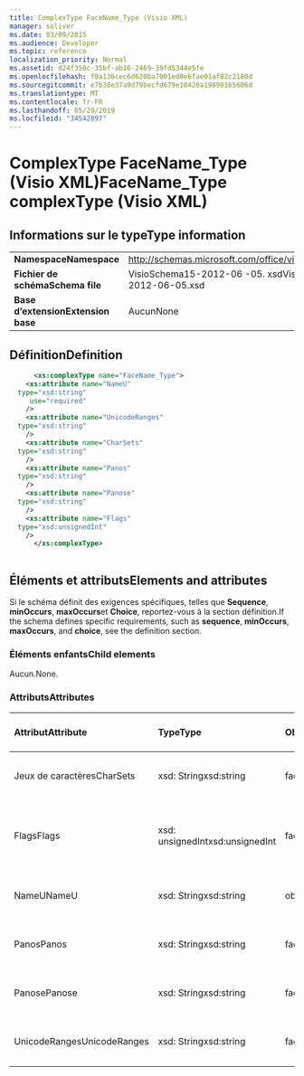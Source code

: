 ```yaml
---
title: ComplexType FaceName_Type (Visio XML)
manager: soliver
ms.date: 03/09/2015
ms.audience: Developer
ms.topic: reference
localization_priority: Normal
ms.assetid: d24f350c-35bf-ab16-2469-39fd5344e5fe
ms.openlocfilehash: f0a136cec6d620ba7001ed0e6fae01af82c2180d
ms.sourcegitcommit: e7b38e37a9d79becfd679e10420a19890165606d
ms.translationtype: MT
ms.contentlocale: fr-FR
ms.lasthandoff: 05/29/2019
ms.locfileid: "34542897"
---
```

# <a name="facenametype-complextype-visio-xml"></a><span data-ttu-id="9b6c1-102">ComplexType FaceName_Type (Visio XML)</span><span class="sxs-lookup"><span data-stu-id="9b6c1-102">FaceName_Type complexType (Visio XML)</span></span>

## <a name="type-information"></a><span data-ttu-id="9b6c1-103">Informations sur le type</span><span class="sxs-lookup"><span data-stu-id="9b6c1-103">Type information</span></span>

|||
|:-----|:-----|
|<span data-ttu-id="9b6c1-104">**Namespace**</span><span class="sxs-lookup"><span data-stu-id="9b6c1-104">**Namespace**</span></span> <br/> |http://schemas.microsoft.com/office/visio/2011/1/core  <br/> |
|<span data-ttu-id="9b6c1-105">**Fichier de schéma**</span><span class="sxs-lookup"><span data-stu-id="9b6c1-105">**Schema file**</span></span> <br/> |<span data-ttu-id="9b6c1-106">VisioSchema15-2012-06 -05. xsd</span><span class="sxs-lookup"><span data-stu-id="9b6c1-106">VisioSchema15-2012-06-05.xsd</span></span>  <br/> |
|<span data-ttu-id="9b6c1-107">**Base d’extension**</span><span class="sxs-lookup"><span data-stu-id="9b6c1-107">**Extension base**</span></span> <br/> |<span data-ttu-id="9b6c1-108">Aucun</span><span class="sxs-lookup"><span data-stu-id="9b6c1-108">None</span></span>  <br/> |
   
## <a name="definition"></a><span data-ttu-id="9b6c1-109">Définition</span><span class="sxs-lookup"><span data-stu-id="9b6c1-109">Definition</span></span>

```XML
      <xs:complexType name="FaceName_Type">
    <xs:attribute name="NameU"
  type="xsd:string"
     use="required"
    />
    <xs:attribute name="UnicodeRanges"
  type="xsd:string"
    />
    <xs:attribute name="CharSets"
  type="xsd:string"
    />
    <xs:attribute name="Panos"
  type="xsd:string"
    />
    <xs:attribute name="Panose"
  type="xsd:string"
    />
    <xs:attribute name="Flags"
  type="xsd:unsignedInt"
    />
      </xs:complexType>
      
```

## <a name="elements-and-attributes"></a><span data-ttu-id="9b6c1-110">Éléments et attributs</span><span class="sxs-lookup"><span data-stu-id="9b6c1-110">Elements and attributes</span></span>

<span data-ttu-id="9b6c1-111">Si le schéma définit des exigences spécifiques, telles que **Sequence**, **minOccurs**, **maxOccurs**et **Choice**, reportez-vous à la section définition.</span><span class="sxs-lookup"><span data-stu-id="9b6c1-111">If the schema defines specific requirements, such as **sequence**, **minOccurs**, **maxOccurs**, and **choice**, see the definition section.</span></span> 
  
### <a name="child-elements"></a><span data-ttu-id="9b6c1-112">Éléments enfants</span><span class="sxs-lookup"><span data-stu-id="9b6c1-112">Child elements</span></span>

<span data-ttu-id="9b6c1-113">Aucun.</span><span class="sxs-lookup"><span data-stu-id="9b6c1-113">None.</span></span>
  
### <a name="attributes"></a><span data-ttu-id="9b6c1-114">Attributs</span><span class="sxs-lookup"><span data-stu-id="9b6c1-114">Attributes</span></span>

|<span data-ttu-id="9b6c1-115">**Attribut**</span><span class="sxs-lookup"><span data-stu-id="9b6c1-115">**Attribute**</span></span>|<span data-ttu-id="9b6c1-116">**Type**</span><span class="sxs-lookup"><span data-stu-id="9b6c1-116">**Type**</span></span>|<span data-ttu-id="9b6c1-117">**Obligatoire**</span><span class="sxs-lookup"><span data-stu-id="9b6c1-117">**Required**</span></span>|<span data-ttu-id="9b6c1-118">**Description**</span><span class="sxs-lookup"><span data-stu-id="9b6c1-118">**Description**</span></span>|<span data-ttu-id="9b6c1-119">**Valeurs possibles**</span><span class="sxs-lookup"><span data-stu-id="9b6c1-119">**Possible values**</span></span>|
|:-----|:-----|:-----|:-----|:-----|
|<span data-ttu-id="9b6c1-120">Jeux de caractères</span><span class="sxs-lookup"><span data-stu-id="9b6c1-120">CharSets</span></span>  <br/> |<span data-ttu-id="9b6c1-121">xsd: String</span><span class="sxs-lookup"><span data-stu-id="9b6c1-121">xsd:string</span></span>  <br/> |<span data-ttu-id="9b6c1-122">facultatif</span><span class="sxs-lookup"><span data-stu-id="9b6c1-122">optional</span></span>  <br/> ||<span data-ttu-id="9b6c1-123">Valeurs du type xsd: String.</span><span class="sxs-lookup"><span data-stu-id="9b6c1-123">Values of the xsd:string type.</span></span>  <br/> |
|<span data-ttu-id="9b6c1-124">Flags</span><span class="sxs-lookup"><span data-stu-id="9b6c1-124">Flags</span></span>  <br/> |<span data-ttu-id="9b6c1-125">xsd: unsignedInt</span><span class="sxs-lookup"><span data-stu-id="9b6c1-125">xsd:unsignedInt</span></span>  <br/> |<span data-ttu-id="9b6c1-126">facultatif</span><span class="sxs-lookup"><span data-stu-id="9b6c1-126">optional</span></span>  <br/> ||<span data-ttu-id="9b6c1-127">Valeurs du type xsd: unsignedInt.</span><span class="sxs-lookup"><span data-stu-id="9b6c1-127">Values of the xsd:unsignedInt type.</span></span>  <br/> |
|<span data-ttu-id="9b6c1-128">NameU</span><span class="sxs-lookup"><span data-stu-id="9b6c1-128">NameU</span></span>  <br/> |<span data-ttu-id="9b6c1-129">xsd: String</span><span class="sxs-lookup"><span data-stu-id="9b6c1-129">xsd:string</span></span>  <br/> |<span data-ttu-id="9b6c1-130">obligatoire</span><span class="sxs-lookup"><span data-stu-id="9b6c1-130">required</span></span>  <br/> ||<span data-ttu-id="9b6c1-131">Valeurs du type xsd: String.</span><span class="sxs-lookup"><span data-stu-id="9b6c1-131">Values of the xsd:string type.</span></span>  <br/> |
|<span data-ttu-id="9b6c1-132">Panos</span><span class="sxs-lookup"><span data-stu-id="9b6c1-132">Panos</span></span>  <br/> |<span data-ttu-id="9b6c1-133">xsd: String</span><span class="sxs-lookup"><span data-stu-id="9b6c1-133">xsd:string</span></span>  <br/> |<span data-ttu-id="9b6c1-134">facultatif</span><span class="sxs-lookup"><span data-stu-id="9b6c1-134">optional</span></span>  <br/> ||<span data-ttu-id="9b6c1-135">Valeurs du type xsd: String.</span><span class="sxs-lookup"><span data-stu-id="9b6c1-135">Values of the xsd:string type.</span></span>  <br/> |
|<span data-ttu-id="9b6c1-136">Panose</span><span class="sxs-lookup"><span data-stu-id="9b6c1-136">Panose</span></span>  <br/> |<span data-ttu-id="9b6c1-137">xsd: String</span><span class="sxs-lookup"><span data-stu-id="9b6c1-137">xsd:string</span></span>  <br/> |<span data-ttu-id="9b6c1-138">facultatif</span><span class="sxs-lookup"><span data-stu-id="9b6c1-138">optional</span></span>  <br/> ||<span data-ttu-id="9b6c1-139">Valeurs du type xsd: String.</span><span class="sxs-lookup"><span data-stu-id="9b6c1-139">Values of the xsd:string type.</span></span>  <br/> |
|<span data-ttu-id="9b6c1-140">UnicodeRanges</span><span class="sxs-lookup"><span data-stu-id="9b6c1-140">UnicodeRanges</span></span>  <br/> |<span data-ttu-id="9b6c1-141">xsd: String</span><span class="sxs-lookup"><span data-stu-id="9b6c1-141">xsd:string</span></span>  <br/> |<span data-ttu-id="9b6c1-142">facultatif</span><span class="sxs-lookup"><span data-stu-id="9b6c1-142">optional</span></span>  <br/> ||<span data-ttu-id="9b6c1-143">Valeurs du type xsd: String.</span><span class="sxs-lookup"><span data-stu-id="9b6c1-143">Values of the xsd:string type.</span></span>  <br/> |
   

